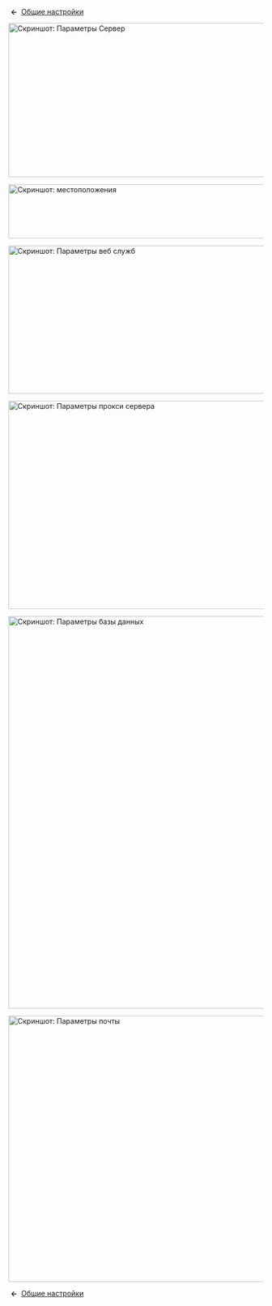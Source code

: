 <!-- Filename: Help4.x:Site_Global_Configuration_Server / Display title: Общие настройки: Сервер -->

 **←**  [Общие
настройки](https://docs.joomla.org/Help4.x:Site_Global_Configuration/ru#server "Help4.x:Site Global Configuration/ru")

<img
src="https://docs.joomla.org/images/thumb/a/a2/Help-4x-Global-Configuration-server-subscreen-ru.png/800px-Help-4x-Global-Configuration-server-subscreen-ru.png"
decoding="async"
srcset="https://docs.joomla.org/images/thumb/a/a2/Help-4x-Global-Configuration-server-subscreen-ru.png/1200px-Help-4x-Global-Configuration-server-subscreen-ru.png 1.5x, https://docs.joomla.org/images/thumb/a/a2/Help-4x-Global-Configuration-server-subscreen-ru.png/1600px-Help-4x-Global-Configuration-server-subscreen-ru.png 2x"
data-file-width="1858" data-file-height="706" width="800" height="304"
alt="Скриншот: Параметры Сервер" />

<img
src="https://docs.joomla.org/images/thumb/a/a4/Help-4x-Global-Configuration-server-location-subscreen-ru.png/800px-Help-4x-Global-Configuration-server-location-subscreen-ru.png"
decoding="async"
srcset="https://docs.joomla.org/images/thumb/a/a4/Help-4x-Global-Configuration-server-location-subscreen-ru.png/1200px-Help-4x-Global-Configuration-server-location-subscreen-ru.png 1.5x, https://docs.joomla.org/images/thumb/a/a4/Help-4x-Global-Configuration-server-location-subscreen-ru.png/1600px-Help-4x-Global-Configuration-server-location-subscreen-ru.png 2x"
data-file-width="1858" data-file-height="248" width="800" height="107"
alt="Скриншот: местоположения" />

<img
src="https://docs.joomla.org/images/thumb/8/84/Help-4x-Global-Configuration-server-webservices-subscreen-ru.png/800px-Help-4x-Global-Configuration-server-webservices-subscreen-ru.png"
decoding="async"
srcset="https://docs.joomla.org/images/thumb/8/84/Help-4x-Global-Configuration-server-webservices-subscreen-ru.png/1200px-Help-4x-Global-Configuration-server-webservices-subscreen-ru.png 1.5x, https://docs.joomla.org/images/thumb/8/84/Help-4x-Global-Configuration-server-webservices-subscreen-ru.png/1600px-Help-4x-Global-Configuration-server-webservices-subscreen-ru.png 2x"
data-file-width="1858" data-file-height="679" width="800" height="292"
alt="Скриншот: Параметры веб служб" />

<img
src="https://docs.joomla.org/images/thumb/9/9f/Help-4x-Global-Configuration-server-proxy-subscreen-ru.png/800px-Help-4x-Global-Configuration-server-proxy-subscreen-ru.png"
decoding="async"
srcset="https://docs.joomla.org/images/thumb/9/9f/Help-4x-Global-Configuration-server-proxy-subscreen-ru.png/1200px-Help-4x-Global-Configuration-server-proxy-subscreen-ru.png 1.5x, https://docs.joomla.org/images/thumb/9/9f/Help-4x-Global-Configuration-server-proxy-subscreen-ru.png/1600px-Help-4x-Global-Configuration-server-proxy-subscreen-ru.png 2x"
data-file-width="1858" data-file-height="955" width="800" height="411"
alt="Скриншот: Параметры прокси сервера" />

<img
src="https://docs.joomla.org/images/thumb/2/2f/Help-4x-Global-Configuration-server-database-subscreen-ru.png/800px-Help-4x-Global-Configuration-server-database-subscreen-ru.png"
decoding="async"
srcset="https://docs.joomla.org/images/thumb/2/2f/Help-4x-Global-Configuration-server-database-subscreen-ru.png/1200px-Help-4x-Global-Configuration-server-database-subscreen-ru.png 1.5x, https://docs.joomla.org/images/thumb/2/2f/Help-4x-Global-Configuration-server-database-subscreen-ru.png/1600px-Help-4x-Global-Configuration-server-database-subscreen-ru.png 2x"
data-file-width="1861" data-file-height="1800" width="800" height="774"
alt="Скриншот: Параметры базы данных" />

<img
src="https://docs.joomla.org/images/thumb/6/69/Help-4x-Global-Configuration-server-mail-subscreen-ru.png/800px-Help-4x-Global-Configuration-server-mail-subscreen-ru.png"
decoding="async"
srcset="https://docs.joomla.org/images/thumb/6/69/Help-4x-Global-Configuration-server-mail-subscreen-ru.png/1200px-Help-4x-Global-Configuration-server-mail-subscreen-ru.png 1.5x, https://docs.joomla.org/images/thumb/6/69/Help-4x-Global-Configuration-server-mail-subscreen-ru.png/1600px-Help-4x-Global-Configuration-server-mail-subscreen-ru.png 2x"
data-file-width="1859" data-file-height="1220" width="800" height="525"
alt="Скриншот: Параметры почты" />

 **←**  [Общие
настройки](https://docs.joomla.org/Help4.x:Site_Global_Configuration/ru#server "Help4.x:Site Global Configuration/ru")
